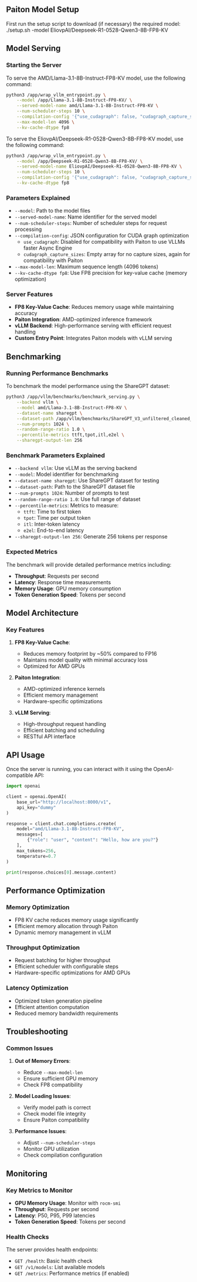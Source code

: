 ## Paiton Model Setup

First run the setup script to download (if necessary) the required model:
./setup.sh -model EliovpAI/Deepseek-R1-0528-Qwen3-8B-FP8-KV

## Model Serving

### Starting the Server

To serve the AMD/Llama-3.1-8B-Instruct-FP8-KV model, use the following command:

```bash
python3 /app/wrap_vllm_entrypoint.py \
    --model /app/Llama-3.1-8B-Instruct-FP8-KV/ \
    --served-model-name amd/Llama-3.1-8B-Instruct-FP8-KV \
    --num-scheduler-steps 10 \
    --compilation-config '{"use_cudagraph": false, "cudagraph_capture_sizes": []}' \
    --max-model-len 4096 \
    --kv-cache-dtype fp8
```

To serve the EliovpAI/Deepseek-R1-0528-Qwen3-8B-FP8-KV model, use the following command:

```bash
python3 /app/wrap_vllm_entrypoint.py \
    --model /app/Deepseek-R1-0528-Qwen3-8B-FP8-KV/ \
    --served-model-name EliovpAI/Deepseek-R1-0528-Qwen3-8B-FP8-KV \
    --num-scheduler-steps 10 \
    --compilation-config '{"use_cudagraph": false, "cudagraph_capture_sizes": []}' \
    --kv-cache-dtype fp8
```

### Parameters Explained

- `--model`: Path to the model files
- `--served-model-name`: Name identifier for the served model
- `--num-scheduler-steps`: Number of scheduler steps for request processing
- `--compilation-config`: JSON configuration for CUDA graph optimization
  - `use_cudagraph`: Disabled for compatibility with Paiton to use VLLMs faster Async Engine
  - `cudagraph_capture_sizes`: Empty array for no capture sizes, again for compatibility with Paiton
- `--max-model-len`: Maximum sequence length (4096 tokens)
- `--kv-cache-dtype fp8`: Use FP8 precision for key-value cache (memory optimization)

### Server Features

- **FP8 Key-Value Cache**: Reduces memory usage while maintaining accuracy
- **Paiton Integration**: AMD-optimized inference framework
- **vLLM Backend**: High-performance serving with efficient request handling
- **Custom Entry Point**: Integrates Paiton models with vLLM serving

## Benchmarking

### Running Performance Benchmarks

To benchmark the model performance using the ShareGPT dataset:

```bash
python3 /app/vllm/benchmarks/benchmark_serving.py \
    --backend vllm \
    --model amd/Llama-3.1-8B-Instruct-FP8-KV \
    --dataset-name sharegpt \
    --dataset-path /app/vllm/benchmarks/ShareGPT_V3_unfiltered_cleaned_split.json \
    --num-prompts 1024 \
    --random-range-ratio 1.0 \
    --percentile-metrics ttft,tpot,itl,e2el \
    --sharegpt-output-len 256
```

### Benchmark Parameters Explained

- `--backend vllm`: Use vLLM as the serving backend
- `--model`: Model identifier for benchmarking
- `--dataset-name sharegpt`: Use ShareGPT dataset for testing
- `--dataset-path`: Path to the ShareGPT dataset file
- `--num-prompts 1024`: Number of prompts to test
- `--random-range-ratio 1.0`: Use full range of dataset
- `--percentile-metrics`: Metrics to measure:
  - `ttft`: Time to first token
  - `tpot`: Time per output token
  - `itl`: Inter-token latency
  - `e2el`: End-to-end latency
- `--sharegpt-output-len 256`: Generate 256 tokens per response

### Expected Metrics

The benchmark will provide detailed performance metrics including:
- **Throughput**: Requests per second
- **Latency**: Response time measurements
- **Memory Usage**: GPU memory consumption
- **Token Generation Speed**: Tokens per second

## Model Architecture

### Key Features

1. **FP8 Key-Value Cache**: 
   - Reduces memory footprint by ~50% compared to FP16
   - Maintains model quality with minimal accuracy loss
   - Optimized for AMD GPUs

2. **Paiton Integration**:
   - AMD-optimized inference kernels
   - Efficient memory management
   - Hardware-specific optimizations

3. **vLLM Serving**:
   - High-throughput request handling
   - Efficient batching and scheduling
   - RESTful API interface

## API Usage

Once the server is running, you can interact with it using the OpenAI-compatible API:

```python
import openai

client = openai.OpenAI(
    base_url="http://localhost:8000/v1",
    api_key="dummy"
)

response = client.chat.completions.create(
    model="amd/Llama-3.1-8B-Instruct-FP8-KV",
    messages=[
        {"role": "user", "content": "Hello, how are you?"}
    ],
    max_tokens=256,
    temperature=0.7
)

print(response.choices[0].message.content)
```

## Performance Optimization

### Memory Optimization
- FP8 KV cache reduces memory usage significantly
- Efficient memory allocation through Paiton
- Dynamic memory management in vLLM

### Throughput Optimization
- Request batching for higher throughput
- Efficient scheduler with configurable steps
- Hardware-specific optimizations for AMD GPUs

### Latency Optimization
- Optimized token generation pipeline
- Efficient attention computation
- Reduced memory bandwidth requirements

## Troubleshooting

### Common Issues

1. **Out of Memory Errors**:
   - Reduce `--max-model-len`
   - Ensure sufficient GPU memory
   - Check FP8 compatibility

2. **Model Loading Issues**:
   - Verify model path is correct
   - Check model file integrity
   - Ensure Paiton compatibility

3. **Performance Issues**:
   - Adjust `--num-scheduler-steps`
   - Monitor GPU utilization
   - Check compilation configuration

## Monitoring

### Key Metrics to Monitor

- **GPU Memory Usage**: Monitor with `rocm-smi`
- **Throughput**: Requests per second
- **Latency**: P50, P95, P99 latencies
- **Token Generation Speed**: Tokens per second

### Health Checks

The server provides health endpoints:
- `GET /health`: Basic health check
- `GET /v1/models`: List available models
- `GET /metrics`: Performance metrics (if enabled)
